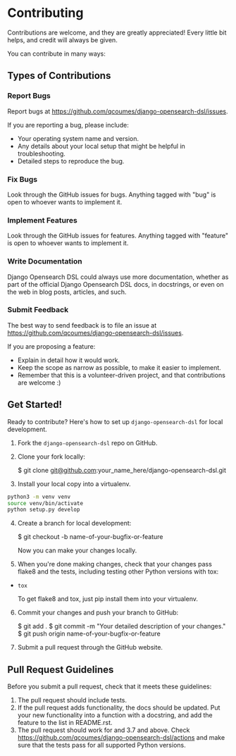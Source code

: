 # Contributing

Contributions are welcome, and they are greatly appreciated! Every little bit helps, and credit will always be given.

You can contribute in many ways:

## Types of Contributions

### Report Bugs

Report bugs at https://github.com/qcoumes/django-opensearch-dsl/issues.

If you are reporting a bug, please include:

* Your operating system name and version.
* Any details about your local setup that might be helpful in troubleshooting.
* Detailed steps to reproduce the bug.

### Fix Bugs

Look through the GitHub issues for bugs. Anything tagged with "bug"
is open to whoever wants to implement it.

### Implement Features

Look through the GitHub issues for features. Anything tagged with "feature"
is open to whoever wants to implement it.

### Write Documentation

Django Opensearch DSL could always use more documentation, whether as part of the official Django Opensearch DSL docs,
in docstrings, or even on the web in blog posts, articles, and such.

### Submit Feedback

The best way to send feedback is to file an issue at https://github.com/qcoumes/django-opensearch-dsl/issues.

If you are proposing a feature:

* Explain in detail how it would work.
* Keep the scope as narrow as possible, to make it easier to implement.
* Remember that this is a volunteer-driven project, and that contributions are welcome :)

## Get Started!

Ready to contribute? Here's how to set up `django-opensearch-dsl` for local development.

1. Fork the `django-opensearch-dsl` repo on GitHub.
2. Clone your fork locally:

   $ git clone git@github.com:your_name_here/django-opensearch-dsl.git

3. Install your local copy into a virtualenv.

```bash
python3 -m venv venv
source venv/bin/activate
python setup.py develop
```

4. Create a branch for local development:

   $ git checkout -b name-of-your-bugfix-or-feature

   Now you can make your changes locally.

5. When you're done making changes, check that your changes pass flake8 and the tests, including testing other Python
   versions with tox:

* `tox`

  To get flake8 and tox, just pip install them into your virtualenv.

6. Commit your changes and push your branch to GitHub:

   $ git add . $ git commit -m "Your detailed description of your changes."
   $ git push origin name-of-your-bugfix-or-feature

7. Submit a pull request through the GitHub website.

## Pull Request Guidelines

Before you submit a pull request, check that it meets these guidelines:

1. The pull request should include tests.
2. If the pull request adds functionality, the docs should be updated. Put your new functionality into a function with a
   docstring, and add the feature to the list in README.rst.
3. The pull request should work for and 3.7 and above. Check
   https://github.com/qcoumes/django-opensearch-dsl/actions
   and make sure that the tests pass for all supported Python versions.

